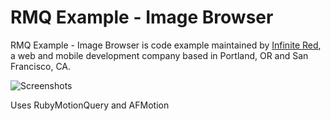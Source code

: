 RMQ Example - Image Browser
===================

RMQ Example - Image Browser is code example maintained by [Infinite Red](http://infinite.red), a web and mobile development company based in Portland, OR and San Francisco, CA.

![Screenshots](http://ir_wp.s3.amazonaws.com/wp-content/uploads/sites/11/2013/12/app-mock-up_710.jpg)


Uses RubyMotionQuery and AFMotion

